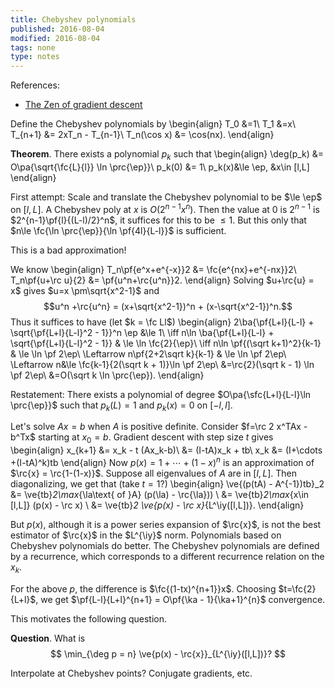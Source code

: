 ```yaml
---
title: Chebyshev polynomials
published: 2016-08-04
modified: 2016-08-04
tags: none
type: notes
---
```


References:

* [The Zen of gradient descent](http://blog.mrtz.org/2013/09/07/the-zen-of-gradient-descent.html)

Define the Chebyshev polynomials by
\begin{align}
T_0 &=1\\
T_1 &=x\\
T_{n+1} &= 2xT_n - T_{n-1}\\
T_n(\cos x) &= \cos(nx).
\end{align}



**Theorem**. There exists a polynomial $p_k$ such that
\begin{align}
\deg(p_k) &= O\pa{\sqrt{\fc{L}{l}} \ln \prc{\ep}}\\
p_k(0) &= 1\\
p_k(x)&\le \ep, &x\in [l,L]
\end{align}

First attempt: Scale and translate the Chebyshev polynomial to be $\le \ep$ on $[l,L]$. A Chebyshev poly at $x$ is $O(2^{n-1}x^n)$. Then the value at 0 is $2^{n-1}$ is $2^{n-1}\pf{l}{(L-l)/2}^n$, it suffices for this to be $\le 1$. But this only that $n\le \fc{\ln \prc{\ep}}{\ln \pf{4l}{L-l}}$ is sufficient.

This is a bad approximation!

We know 
\begin{align}
T_n\pf{e^x+e^{-x}}2 &= \fc{e^{nx}+e^{-nx}}2\\
T_n\pf{u+\rc u}{2} &= \pf{u^n+\rc{u^n}}2.
\end{align}
Solving $u+\rc{u} = x$ gives $u=x \pm\sqrt{x^2-1}$ and 
$$u^n +\rc{u^n} = (x+\sqrt{x^2-1})^n + (x-\sqrt{x^2-1})^n.$$
Thus it suffices to have (let $k = \fc Ll$)
\begin{align}
2\ba{\pf{L+l}{L-l} + \sqrt{\pf{L+l}{L-l}^2 - 1}}^n \ep &\le 1\\
\iff n\ln \ba{\pf{L+l}{L-l} + \sqrt{\pf{L+l}{L-l}^2 - 1}} & \le \ln \fc{2}{\ep}\\
\iff n\ln \pf{(\sqrt k+1)^2}{k-1} & \le \ln \pf 2\ep\\
\Leftarrow n\pf{2+2\sqrt k}{k-1} & \le \ln \pf 2\ep\\
\Leftarrow n&\le \fc{k-1}{2(\sqrt k + 1)}\ln \pf 2\ep\\
&=\rc{2}(\sqrt k - 1) \ln \pf 2\ep\\
&=O(\sqrt k \ln \prc{\ep}).
\end{align}

Restatement: There exists a polynomial of degree $O\pa{\sfc{L+l}{L-l}\ln \prc{\ep}}$ such that $p_k(L)=1$ and $p_k(x)=0$ on $[-l,l]$.

Let's solve $Ax=b$ when $A$ is positive definite.
Consider $f=\rc 2 x^TAx - b^Tx$ starting at $x_0=b$.
Gradient descent with step size $t$ gives
\begin{align}
x_{k+1} &= x_k - t (Ax_k-b)\\
&= (I-tA)x_k + tb\\
x_k &= (I+\cdots +(I-tA)^k)tb
\end{align}
Now $p(x) = 1+\cdots + (1-x)^n$ is an approximation of $\rc{x} = \rc{1-(1-x)}$. Suppose all eigenvalues of $A$ are in $[l,L]$. Then diagonalizing, we get that (take $t=1$?)
\begin{align}
\ve{(p(tA) - A^{-1})tb}_2 
&= \ve{tb}_2\max_{\la\text{ of }A} (p(\la) - \rc{\la})) \\
&= \ve{tb}_2\max_{x\in [l,L]} (p(x) - \rc x) \\
&= \ve{tb}_2 \ve{p(x) - \rc x}_{L^\iy([l,L])}.
\end{align}
<!-- (We may assume $A$ is diagonalizable with real eigenvalues by multiplying by a unitary.) -->
But $p(x)$, although it is a power series expansion of $\rc{x}$, is not the best estimator of $\rc{x}$ in the $L^{\iy}$ norm. Polynomials based on Chebyshev polynomials do better. The Chebyshev polynomials are defined by a recurrence, which corresponds to a different recurrence relation on the $x_k$. 

For the above $p$, the difference is $\fc{(1-tx)^{n+1}}x$. Choosing $t=\fc{2}{L+l}$, we get $\pf{L-l}{L+l}^{n+1} = O\pf{\ka - 1}{\ka+1}^{n}$ convergence.

This motivates the following question.

**Question**. What is
$$
\min_{\deg p = n} \ve{p(x) - \rc{x}}_{L^{\iy}([l,L])}?
$$

Interpolate at Chebyshev points?
Conjugate gradients, etc.
